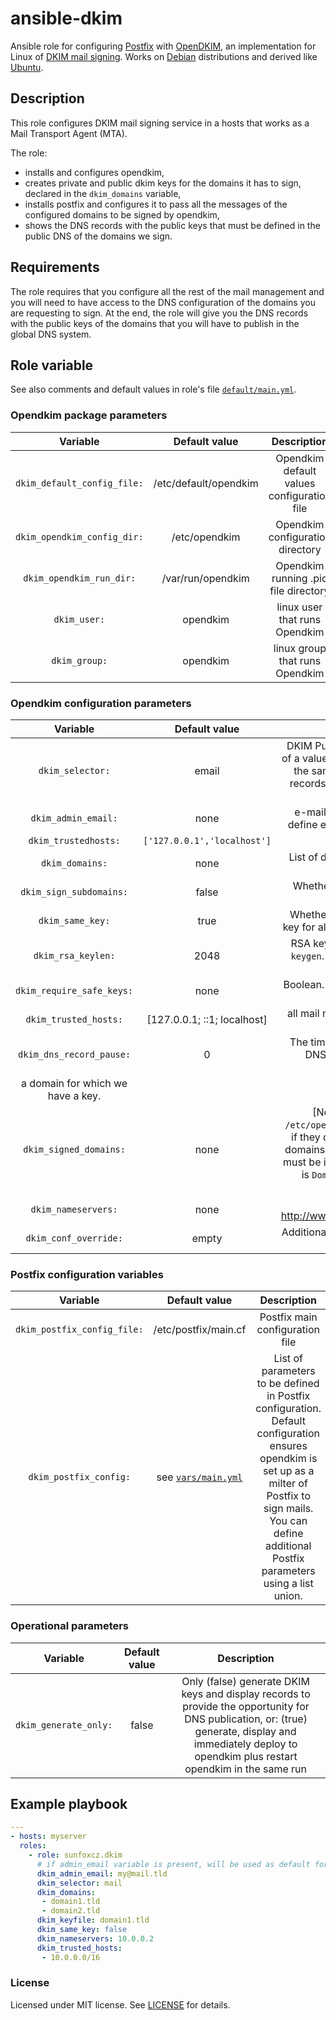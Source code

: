 # ansible-dkim

Ansible role for configuring [Postfix](http://www.postfix.org/) with [OpenDKIM](http://opendkim.org/), an implementation for Linux of [DKIM mail signing](http://dkim.org/). Works on [Debian](https://debian.org) distributions and derived like [Ubuntu](https://ubuntu.com/).

## Description

This role configures DKIM mail signing service in a hosts that works as a Mail Transport Agent (MTA).

The role:
* installs and configures opendkim,
* creates private and public dkim keys for the domains it has to sign, declared in the `dkim_domains` variable,
* installs postfix and configures it to pass all the messages of the configured domains to be signed by opendkim,
* shows the DNS records with the public keys that must be defined in the public DNS of the domains we sign.

## Requirements

The role requires that you configure all the rest of the mail management and you will need to have access to the DNS configuration of the domains you are requesting to sign. At the end, the role will give you the DNS records with the public keys of the domains that you will have to publish in the global DNS system.

## Role variable

See also comments and default values in role's file [`default/main.yml`](default/main.yml).

### Opendkim package parameters

|  Variable     |   Default value   |   Description  |
|:-------------------:|:------------------------:|:------------:|
| `dkim_default_config_file:` | /etc/default/opendkim | Opendkim default values configuration file |
| `dkim_opendkim_config_dir:` | /etc/opendkim | Opendkim configuration directory |
| `dkim_opendkim_run_dir:` | /var/run/opendkim | Opendkim running .pid file directory |
| `dkim_user:` | opendkim | linux user that runs Opendkim |
| `dkim_group:` | opendkim | linux group that runs Opendkim |

### Opendkim configuration parameters

|  Variable     |   Default value   |   Description  |
|:-------------------:|:------------------------:|:------------:|
| `dkim_selector:` | email | DKIM Public Key DNS record's selector. The definition of a value specific to the MTA server allows to associate the same domain several DKIM Public Keys as DNS records, one for each server that manages and signs mail of the domain.  |
| `dkim_admin_email:` | none | e-mail address that manages Opendkim. You must define either `dkim_admin_email` or legacy `admin_email`. |
| `dkim_trustedhosts:` | `['127.0.0.1','localhost']` | List of trusted hosts for opendkim |
| `dkim_domains:` | none | List of domains that Opendkim must be configured to sign the mails of. A yaml list of DNS. |
| `dkim_sign_subdomains:` | false | Whether to sign all mails from every subdomain, for each domain. |
| `dkim_same_key:` | true | Whether Opendkim must generate and use the same key for all domains or one specific key for each domain.  |
| `dkim_rsa_keylen:` | 2048 | RSA keylength when generating keys with `opendkim-keygen`. Other currently possible options are 1024 or 4096.  |
| `dkim_require_safe_keys:` | none | Boolean. If true, key files must be readable and writalbe only by `dkim_user`.  |
| `dkim_trusted_hosts:` | [127.0.0.1; ::1; localhost]  | all mail messages generated in one of these hosts will be signed, and shoud be send from |
|`dkim_dns_record_pause:` | 0 | The time (in seconds) the role will pause to show the DNS records with the public keys that must be configured.  |
a domain for which we have a key.   |
| `dkim_signed_domains:` | none | [Not implemented yet] `Domain` parameter of `/etc/opendkim.conf`. All the domains that we sign, even if they don't come from `dkim_trusted_hosts`. A list of domains, that we sign for. The `dkim_signed_domains` list must be included in `dkim_domains`list. [Presently defaunt is `Domain *`, control signed messages with other parameters, as `dkim_trusted_hosts` ]  | 
| `dkim_nameservers:` | none | Nameservers. See details http://www.opendkim.org/staging/opendkim.conf.5.html  |
| `dkim_conf_override:` | empty | Additional config inserted into /etc/opendkim.conf, such as "Nameservers 127.0.0.1". |

### Postfix configuration variables

|  Variable     |   Default value   |   Description  |
|:-------------------:|:------------------------:|:------------:|
| `dkim_postfix_config_file:` | /etc/postfix/main.cf | Postfix main configuration file |
| `dkim_postfix_config:` | see [`vars/main.yml`](vars/main.yml) | List of parameters to be defined in Postfix configuration. Default configuration ensures opendkim is set up as a milter of Postfix to sign mails. You can define additional Postfix parameters using a list union. |

### Operational parameters

|  Variable     |   Default value   |   Description  |
|:-------------------:|:------------------------:|:------------:|
| `dkim_generate_only:` | false | Only (false) generate DKIM keys and display records to provide the opportunity for DNS publication, or: (true) generate, display and immediately deploy to opendkim plus restart opendkim in the same run |


## Example playbook
```yaml
---
- hosts: myserver
  roles:
    - role: sunfoxcz.dkim
      # if admin_email variable is present, will be used as default for dkim_admin_email
      dkim_admin_email: my@mail.tld
      dkim_selector: mail
      dkim_domains:
       - domain1.tld
       - domain2.tld
      dkim_keyfile: domain1.tld
      dkim_same_key: false
      dkim_nameservers: 10.0.0.2
      dkim_trusted_hosts:
       - 10.0.0.0/16

```

### License

Licensed under MIT license. See [LICENSE](LICENSE.md) for details.
